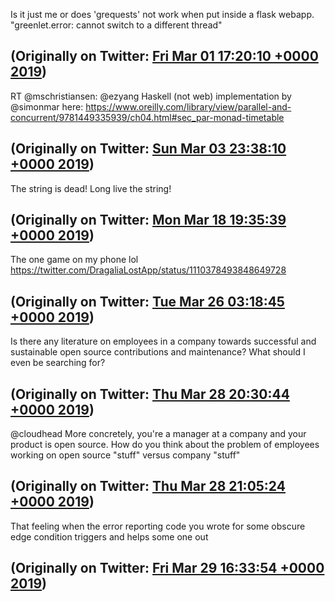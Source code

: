 Is it just me or does 'grequests' not work when put inside a flask webapp. "greenlet.error: cannot switch to a different thread"

(Originally on Twitter: [Fri Mar 01 17:20:10 +0000 2019](https://twitter.com/ezyang/status/1101532594934550529))
----
RT @mschristiansen: @ezyang Haskell (not web) implementation by @simonmar here: https://www.oreilly.com/library/view/parallel-and-concurrent/9781449335939/ch04.html#sec_par-monad-timetable

(Originally on Twitter: [Sun Mar 03 23:38:10 +0000 2019](https://twitter.com/ezyang/status/1102352495584731137))
----
The string is dead! Long live the string!

(Originally on Twitter: [Mon Mar 18 19:35:39 +0000 2019](https://twitter.com/ezyang/status/1107727284163751937))
----
The one game on my phone lol https://twitter.com/DragaliaLostApp/status/1110378493848649728

(Originally on Twitter: [Tue Mar 26 03:18:45 +0000 2019](https://twitter.com/ezyang/status/1110380543043162112))
----
Is there any literature on employees in a company towards successful and sustainable open source contributions and maintenance? What should I even be searching for?

(Originally on Twitter: [Thu Mar 28 20:30:44 +0000 2019](https://twitter.com/ezyang/status/1111365023174135808))
----
@cloudhead More concretely, you're a manager at a company and your product is open source. How do you think about the problem of employees working on open source "stuff" versus company "stuff"

(Originally on Twitter: [Thu Mar 28 21:05:24 +0000 2019](https://twitter.com/ezyang/status/1111373748114878465))
----
That feeling when the error reporting code you wrote for some obscure edge condition triggers and helps some one out

(Originally on Twitter: [Fri Mar 29 16:33:54 +0000 2019](https://twitter.com/ezyang/status/1111667808713228290))
----
